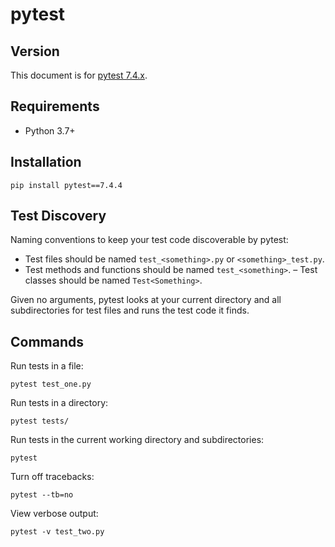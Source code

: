 # pytest

## Version

This document is for [pytest 7.4.x](https://docs.pytest.org/en/7.4.x/contents.html).


## Requirements

- Python 3.7+


## Installation

```shell
pip install pytest==7.4.4
```


## Test Discovery

Naming conventions to keep your test code discoverable by pytest:

- Test files should be named `test_<something>.py` or `<something>_test.py`. 
- Test methods and functions should be named `test_<something>`.
– Test classes should be named `Test<Something>`.

Given no arguments, pytest looks at your current directory and all subdirectories for test files and runs the test code it finds.


## Commands

Run tests in a file:
```shell
pytest test_one.py
```

Run tests in a directory:
```shell
pytest tests/
```

Run tests in the current working directory and subdirectories:
```shell
pytest
```

Turn off tracebacks:
```shell
pytest --tb=no
```

View verbose output:
```shell
pytest -v test_two.py
```
